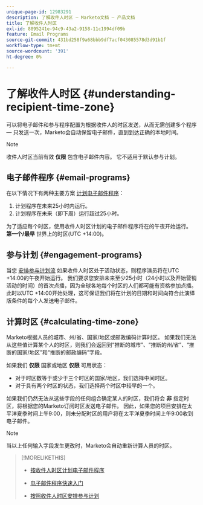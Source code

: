 ```yaml
---
unique-page-id: 12983291
description: 了解收件人时区 — Marketo文档 — 产品文档
title: 了解收件人时区
exl-id: 8895241e-94c9-43a2-9158-11c1994df09b
feature: Email Programs
source-git-commit: 431bd258f9a68bbb9df7acf043085578d3d91b1f
workflow-type: tm+mt
source-wordcount: '391'
ht-degree: 0%

---
```


# 了解收件人时区 {#understanding-recipient-time-zone}

可以将电子邮件和参与程序配置为根据收件人的时区发送，从而无需创建多个程序 — 只发送一次，Marketo会自动保留电子邮件，直到到达正确的本地时间。

>[!NOTE]
>
>收件人时区当前有效 **仅限** 包含电子邮件内容。 它不适用于默认参与计划。

## 电子邮件程序 {#email-programs}

在以下情况下有两种主要方案 [计划电子邮件程序](/help/marketo/product-docs/email-marketing/email-programs/email-program-actions/scheduling-with-recipient-time-zone/schedule-email-programs-with-recipient-time-zone.md)：

1. 计划程序在未来25小时内运行。
1. 计划程序在未来（即下周）运行超过25小时。

为了适应每个时区，使用收件人时区计划的电子邮件程序将在的午夜开始运行。 **第一个/最早** 世界上的时区(UTC +14:00)。

## 参与计划 {#engagement-programs}

当您 [安排参与计划流](/help/marketo/product-docs/email-marketing/drip-nurturing/engagement-program-streams/set-stream-cadence/schedule-engagement-programs-with-recipient-time-zone.md) 如果收件人时区处于活动状态，则程序演员将在UTC +14:00的午夜开始运行。 我们要求您安排未来至少25小时（24小时以及开始营销活动的时间）的首次点播，因为全球各地每个时区的人们都可能有资格参加点播。 此时以UTC +14:00开始处理，这可保证我们将在计划的日期和时间向符合此演绎版条件的每个人发送电子邮件。

## 计算时区 {#calculating-time-zone}

Marketo根据人员的城市、州/省、国家/地区或邮政编码计算时区。 如果我们无法从这些值计算某个人的时区，则我们会返回到“推断的城市”、“推断的州/省”、“推断的国家/地区”和“推断的邮政编码”字段。

如果我们 **仅限** 国家或地区 **仅限** 可用状态：

* 对于时区数等于或少于三个时区的国家/地区，我们选择中间时区。
* 对于具有两个时区的状态，我们选择两个时区中较早的一个。

如果我们仍然无法从这些字段的任何组合确定某人的时区，我们将会 **非** 指定时区，将根据您的Marketo订阅时区发送电子邮件。 因此，如果您的项目安排在太平洋夏季时间上午9:00，则未分配时区的用户将在太平洋夏季时间上午9:00收到电子邮件。

>[!NOTE]
>
>当以上任何输入字段发生更改时，Marketo会自动重新计算人员的时区。

>[!MORELIKETHIS]
>
>* [按收件人时区计划电子邮件程序](/help/marketo/product-docs/email-marketing/email-programs/email-program-actions/scheduling-with-recipient-time-zone/schedule-email-programs-with-recipient-time-zone.md)
>* [电子邮件程序快速入门](/help/marketo/product-docs/email-marketing/email-programs/email-program-actions/head-start-for-email-programs.md)
>
>* [按照收件人时区安排参与计划](/help/marketo/product-docs/email-marketing/drip-nurturing/engagement-program-streams/set-stream-cadence/schedule-engagement-programs-with-recipient-time-zone.md)

